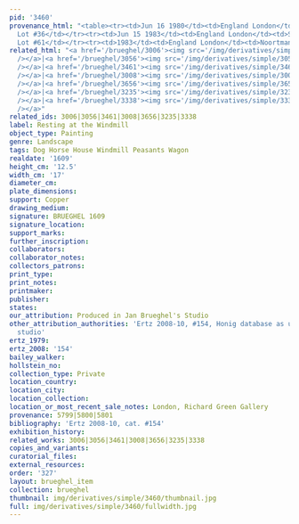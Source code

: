 ```yaml
---
pid: '3460'
provenance_html: "<table><tr><td>Jun 16 1980</td><td>England London</td><td>Sale Sotheby's
  Lot #36</td></tr><tr><td>Jun 15 1983</td><td>England London</td><td>Sale Sotheby's
  Lot #61</td></tr><tr><td>1983</td><td>England London</td><td>Noortman and Brod</td></tr></table>"
related_html: "<a href='/brueghel/3006'><img src='/img/derivatives/simple/3006/thumbnail.jpg'
  /></a>|<a href='/brueghel/3056'><img src='/img/derivatives/simple/3056/thumbnail.jpg'
  /></a>|<a href='/brueghel/3461'><img src='/img/derivatives/simple/3461/thumbnail.jpg'
  /></a>|<a href='/brueghel/3008'><img src='/img/derivatives/simple/3008/thumbnail.jpg'
  /></a>|<a href='/brueghel/3656'><img src='/img/derivatives/simple/3656/thumbnail.jpg'
  /></a>|<a href='/brueghel/3235'><img src='/img/derivatives/simple/3235/thumbnail.jpg'
  /></a>|<a href='/brueghel/3338'><img src='/img/derivatives/simple/3338/thumbnail.jpg'
  /></a>"
related_ids: 3006|3056|3461|3008|3656|3235|3338
label: Resting at the Windmill
object_type: Painting
genre: Landscape
tags: Dog Horse House Windmill Peasants Wagon
realdate: '1609'
height_cm: '12.5'
width_cm: '17'
diameter_cm:
plate_dimensions:
support: Copper
drawing_medium:
signature: BRUEGHEL 1609
signature_location:
support_marks:
further_inscription:
collaborators:
collaborator_notes:
collectors_patrons:
print_type:
print_notes:
printmaker:
publisher:
states:
our_attribution: Produced in Jan Brueghel's Studio
other_attribution_authorities: 'Ertz 2008-10, #154, Honig database as uncertain, possibly
  studio'
ertz_1979:
ertz_2008: '154'
bailey_walker:
hollstein_no:
collection_type: Private
location_country:
location_city:
location_collection:
location_or_most_recent_sale_notes: London, Richard Green Gallery
provenance: 5799|5800|5801
bibliography: 'Ertz 2008-10, cat. #154'
exhibition_history:
related_works: 3006|3056|3461|3008|3656|3235|3338
copies_and_variants:
curatorial_files:
external_resources:
order: '327'
layout: brueghel_item
collection: brueghel
thumbnail: img/derivatives/simple/3460/thumbnail.jpg
full: img/derivatives/simple/3460/fullwidth.jpg
---
```

